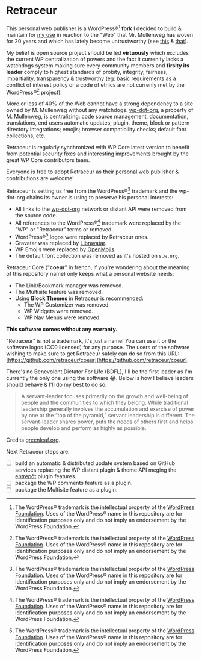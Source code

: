 # Retraceur

This personal web publisher is a WordPress®[^1] **fork** I decided to build & maintain for [my use](https://imathi.eu) in reaction to the "Web" that Mr. Mullenweg has woven for 20 years and which has lately become untrustworthy (see [this](https://wordpress.org/news/2024/09/wp-engine-banned/) & [that](https://wordpress.org/news/2024/10/secure-custom-fields/)).

My belief is open source project should be led **virtuously** which excludes the current WP centralization of powers and the fact it currenlty lacks a watchdogs system making sure every community members and **firslty its leader** comply to highest standards of probity, integrity, fairness, impartiality, transparency & trustworthy (eg: basic requirements as a conflict of interest policy or a code of ethics are not currenly met by the WordPress®[^1] project).

More or less of 40% of the Web cannot have a strong dependency to a site owned by M. Mullenweg without any watchdogs. [wp-dot-org](https://w.org), a property of M. Mullenweg, is centralizing: code source management, documentation, translations, end users automatic updates; plugin, theme, block or pattern directory integrations; emojis; browser compatibility checks; default font collections, etc.

Retraceur is regularly synchronized with WP Core latest version to benefit from potential security fixes and interesting improvements brought by the great WP Core contributors team.

Everyone is free to adopt Retraceur as their personal web publisher & contributions are welcome!

Retraceur is setting us free from the WordPress®[^1] trademark and the wp-dot-org chains its owner is using to preserve his personal interests:

- All links to the [wp-dot-org](https://w.org) network or distant API were removed from the source code.
- All references to the WordPress®[^1] trademark were replaced by the "WP" or "Retraceur" terms or removed.
- WordPress®[^1] logos were replaced by Retraceur ones.
- Gravatar was replaced by [Libravatar](https://www.libravatar.org/).
- WP Emojis were replaced by [OpenMojis](https://openmoji.org/).
- The default font collection was removed as it's hosted on `s.w.org`.

Retraceur Core ("**coeur**" in french, if you're wondering about the meaning of this repository name) only keeps what a personal website needs:

- The Link/Bookmark manager was removed.
- The Multisite feature was removed.
- Using **Block Themes** in Retraceur is recommended:
  - The WP Customizer was removed.
  - WP Widgets were removed.
  - WP Nav Menus were removed.

**This software comes without any warranty.**

"Retraceur" is not a trademark, it's just a name! You can use it or the software logos (CC0 licensed) for any purpose. The users of the software wishing to make sure to get Retraceur safely can do so from this URL: [https://github.com/retraceur/coeur](https://github.com/retraceur/coeur).

There's no Benevolent Dictator For Life (BDFL), I'll be the first leader as I'm currently the only one using the software 😂. Below is how I believe leaders should behave & I'll do my best to do so:

> A servant-leader focuses primarily on the growth and well-being of people and the communities to which they belong. While traditional leadership generally involves the accumulation and exercise of power by one at the “top of the pyramid,” servant leadership is different. The servant-leader shares power, puts the needs of others first and helps people develop and perform as highly as possible.

Credits [greenleaf.org](https://www.greenleaf.org/what-is-servant-leadership/).

Next Retraceur steps are:
- [ ] build an automatic & distributed update system based on GitHub services replacing the WP distant plugin & theme API meging the [entrepôt](https://github.com/imath/entrepot) plugin features.
- [ ] package the WP comments feature as a plugin.
- [ ] package the Multisite feature as a plugin.

[^1]: The WordPress® trademark is the intellectual property of the [WordPress Foundation](https://wordpressfoundation.org/trademark-policy/). Uses of the WordPress® name in this repository are for identification purposes only and do not imply an endorsement by the WordPress Foundation.

